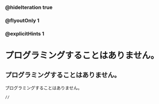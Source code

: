 ### @hideIteration true 
### @flyoutOnly 1
### @explicitHints 1


# プログラミングすることはありません。
## プログラミングすることはありません。
プログラミングすることはありません。

```template
//
```

